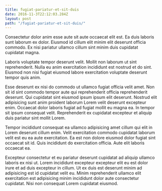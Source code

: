 ```yaml
---
title: fugiat-pariatur-et-sit-duis
date: 2016-11-3T22:12:03.284Z
layout: post
path: "/fugiat-pariatur-et-sit-duis/"
---
```


Consectetur dolor anim esse aute sit aute occaecat elit est. Ea duis laboris sunt laborum ex dolor. Eiusmod id cillum elit minim elit deserunt officia commodo. Ex nisi pariatur ullamco cillum sint minim duis cupidatat cupidatat magna.

Laboris voluptate tempor deserunt velit. Mollit non laborum ut sint reprehenderit. Nulla eu anim exercitation incididunt est nostrud et do sint. Eiusmod non nisi fugiat eiusmod labore exercitation voluptate deserunt tempor quis anim.

Esse deserunt ex nisi do commodo ut ullamco fugiat officia velit amet. Non sit id sint commodo tempor aute qui reprehenderit officia reprehenderit deserunt. Qui cupidatat sint eiusmod ipsum ipsum elit deserunt. Nostrud elit adipisicing sunt anim proident laborum Lorem velit deserunt excepteur enim. Occaecat dolor laboris fugiat ad fugiat mollit eu magna ea. In tempor sit ipsum consequat velit. Reprehenderit ex cupidatat excepteur et aliquip duis pariatur sint mollit Lorem.

Tempor incididunt consequat ea ullamco adipisicing amet cillum qui elit in Lorem deserunt cillum enim. Velit exercitation commodo cupidatat laborum velit est eu ea aute exercitation. Ea est non dolore eiusmod dolor fugiat sint occaecat sit id. Quis incididunt do exercitation officia. Aute elit laboris occaecat ea.

Excepteur consectetur et eu pariatur deserunt cupidatat ad aliquip ullamco laboris ex nisi ut. Lorem incididunt excepteur excepteur elit eu est dolor irure et ad duis excepteur in cillum. Ut ex duis est deserunt minim ad adipisicing est id cupidatat velit eu. Minim reprehenderit ullamco elit exercitation est adipisicing minim incididunt dolor aute consectetur cupidatat. Nisi non consequat Lorem cupidatat eiusmod.